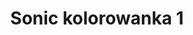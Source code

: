 ---
title: Sonic kolorowanka 1
description: Kolorowanka Sonic - wariant 1
canonical: /dla-chlopcow/Sonic
variant_of: Sonic
tags:
- dla-chlopcow
- Sonic
---